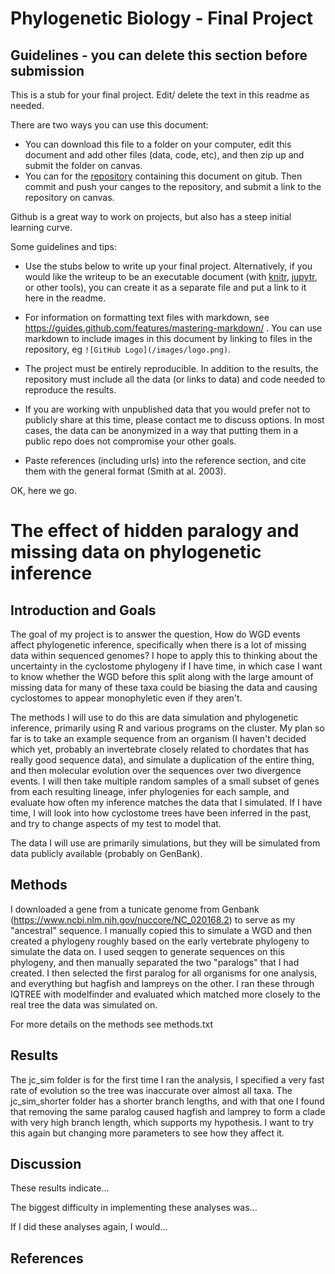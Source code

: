 # Phylogenetic Biology - Final Project

## Guidelines - you can delete this section before submission

This is a stub for your final project. Edit/ delete the text in this readme as needed.

There are two ways you can use this document:  
- You can download this file to a folder on your computer, edit this document and add other files (data, code, etc), and then zip up and submit the folder on canvas.
- You can for the [repository](finalproject) containing this document on gitub. Then commit and push your canges to the repository, and submit a link to the repository on canvas.

Github is a great way to work on projects, but also has a steep initial learning curve.


Some guidelines and tips:

- Use the stubs below to write up your final project. Alternatively, if you would like the writeup to be an executable document (with [knitr](http://yihui.name/knitr/), [jupytr](http://jupyter.org/), or other tools), you can create it as a separate file and put a link to it here in the readme.

- For information on formatting text files with markdown, see https://guides.github.com/features/mastering-markdown/ . You can use markdown to include images in this document by linking to files in the repository, eg `![GitHub Logo](/images/logo.png)`.

- The project must be entirely reproducible. In addition to the results, the repository must include all the data (or links to data) and code needed to reproduce the results.

- If you are working with unpublished data that you would prefer not to publicly share at this time, please contact me to discuss options. In most cases, the data can be anonymized in a way that putting them in a public repo does not compromise your other goals.

- Paste references (including urls) into the reference section, and cite them with the general format (Smith at al. 2003).

OK, here we go.

# The effect of hidden paralogy and missing data on phylogenetic inference

## Introduction and Goals

The goal of my project is to answer the question, How do WGD events affect phylogenetic inference, 
specifically when there is a lot of missing data within sequenced genomes?
I hope to apply this to thinking about the uncertainty in the cyclostome phylogeny if I have time, 
in which case I want to know whether the WGD before this split along with the large amount of 
missing data for many of these taxa could be biasing the data and causing cyclostomes 
to appear monophyletic even if they aren't.

The methods I will use to do this are data simulation and phylogenetic inference, primarily using R 
and various programs on the cluster.
My plan so far is to take an example sequence from an organism (I haven't decided which yet, 
probably an invertebrate closely related to chordates that has really good sequence data), and
simulate a duplication of the entire thing, and then molecular evolution over the sequences 
over two divergence events. I will then take multiple random samples of a small subset of genes 
from each resulting lineage, infer phylogenies for each sample, and evaluate how often my inference 
matches the data that I simulated. If I have time, I will look into how cyclostome trees have
been inferred in the past, and try to change aspects of my test to model that. 

The data I will use are primarily simulations, but they will be simulated from data publicly 
available (probably on GenBank).

## Methods

I downloaded a gene from a tunicate genome from Genbank (https://www.ncbi.nlm.nih.gov/nuccore/NC_020168.2) to serve as my "ancestral" sequence. I manually copied this to simulate a WGD and then created a phylogeny roughly based on the early vertebrate phylogeny to simulate the data on. I used seqgen to generate sequences on this phylogeny, and then manually separated the two "paralogs" that I had created. I then selected the first paralog for all organisms for one analysis, and everything but hagfish and lampreys on the other. I ran these through IQTREE with modelfinder and evaluated which matched more closely to the real tree the data was simulated on.

For more details on the methods see methods.txt

## Results

The jc_sim folder is for the first time I ran the analysis, I specified a very fast rate of evolution so the tree was inaccurate over almost all taxa. The jc_sim_shorter folder has a shorter branch lengths, and with that one I found that removing the same paralog caused hagfish and lamprey to form a clade with very high branch length, which supports my hypothesis. I want to try this again but changing more parameters to see how they affect it.

## Discussion

These results indicate...

The biggest difficulty in implementing these analyses was...

If I did these analyses again, I would...

## References


